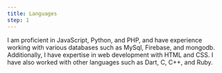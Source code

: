 ```yaml
---
title: Languages
step: 1
---
```


I am proficient in JavaScript, Python, and PHP, and have experience working with various databases such as MySql, Firebase, and mongodb. Additionally, I have expertise in web development with HTML and CSS. I have also worked with other languages such as Dart, C, C++, and Ruby.
